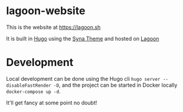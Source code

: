 # lagoon-website

This is the website at https://lagoon.sh

It is built in [Hugo](https://gohugo.io/) using the [Syna Theme](https://themes.gohugo.io/syna/) and hosted on [Lagoon](https://lagoon.sh)


# Development

Local development can be done using the Hugo cli `hugo server --disableFastRender -D`,
and the project can be started in Docker locally `docker-compose up -d`.

It'll get fancy at some point no doubt!
